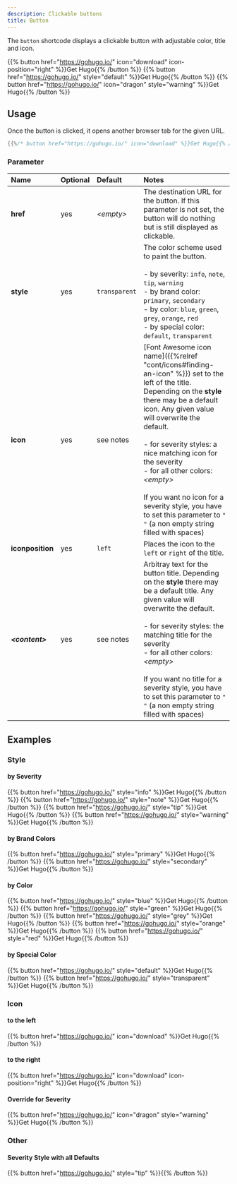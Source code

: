 ```yaml
---
description: Clickable buttons
title: Button
---
```


The `button` shortcode displays a clickable button with adjustable color, title and icon.

{{% button href="https://gohugo.io/" icon="download" icon-position="right" %}}Get Hugo{{% /button %}}
{{% button href="https://gohugo.io/" style="default" %}}Get Hugo{{% /button %}}
{{% button href="https://gohugo.io/" icon="dragon" style="warning" %}}Get Hugo{{% /button %}}

## Usage

Once the button is clicked, it opens another browser tab for the given URL.

````go
{{%/* button href="https://gohugo.io/" icon="download" %}}Get Hugo{{% /button */%}}
````

### Parameter

| Name                  | Optional  | Default         | Notes       |
|:----------------------|:----------|:----------------|:------------|
| **href**              | yes       | _&lt;empty&gt;_ | The destination URL for the button. If this parameter is not set, the button will do nothing but is still displayed as clickable. |
| **style**             | yes       | `transparent`   | The color scheme used to paint the button.<br/><br/>- by severity: `info`, `note`, `tip`, `warning`<br/>- by brand color: `primary`, `secondary`<br/>- by color: `blue`, `green`, `grey`, `orange`, `red`<br/>- by special color: `default`, `transparent` |
| **icon**              | yes       | see notes       | [Font Awesome icon name]({{%relref "cont/icons#finding-an-icon" %}}) set to the left of the title. Depending on the **style** there may be a default icon. Any given value will overwrite the default.<br/><br/>- for severity styles: a nice matching icon for the severity<br/>- for all other colors: _&lt;empty&gt;_<br/><br/>If you want no icon for a severity style, you have to set this parameter to `" "` (a non empty string filled with spaces) |
| **iconposition**      | yes       | `left`          | Places the icon to the `left` or `right` of the title. |
| _**&lt;content&gt;**_ | yes       | see notes       | Arbitray text for the button title. Depending on the **style** there may be a default title. Any given value will overwrite the default.<br/><br/>- for severity styles: the matching title for the severity<br/>- for all other colors: _&lt;empty&gt;_<br/><br/>If you want no title for a severity style, you have to set this parameter to `" "` (a non empty string filled with spaces) |

## Examples

### Style

#### by Severity

{{% button href="https://gohugo.io/" style="info" %}}Get Hugo{{% /button %}}
{{% button href="https://gohugo.io/" style="note" %}}Get Hugo{{% /button %}}
{{% button href="https://gohugo.io/" style="tip" %}}Get Hugo{{% /button %}}
{{% button href="https://gohugo.io/" style="warning" %}}Get Hugo{{% /button %}}

#### by Brand Colors

{{% button href="https://gohugo.io/" style="primary" %}}Get Hugo{{% /button %}}
{{% button href="https://gohugo.io/" style="secondary" %}}Get Hugo{{% /button %}}

#### by Color

{{% button href="https://gohugo.io/" style="blue" %}}Get Hugo{{% /button %}}
{{% button href="https://gohugo.io/" style="green" %}}Get Hugo{{% /button %}}
{{% button href="https://gohugo.io/" style="grey" %}}Get Hugo{{% /button %}}
{{% button href="https://gohugo.io/" style="orange" %}}Get Hugo{{% /button %}}
{{% button href="https://gohugo.io/" style="red" %}}Get Hugo{{% /button %}}

#### by Special Color

{{% button href="https://gohugo.io/" style="default" %}}Get Hugo{{% /button %}}
{{% button href="https://gohugo.io/" style="transparent" %}}Get Hugo{{% /button %}}

### Icon

#### to the left

{{% button href="https://gohugo.io/" icon="download" %}}Get Hugo{{% /button %}}

#### to the right

{{% button href="https://gohugo.io/" icon="download" icon-position="right" %}}Get Hugo{{% /button %}}

#### Override for Severity

{{% button href="https://gohugo.io/" icon="dragon" style="warning" %}}Get Hugo{{% /button %}}

### Other

#### Severity Style with all Defaults

{{% button href="https://gohugo.io/" style="tip" %}}{{% /button %}}
